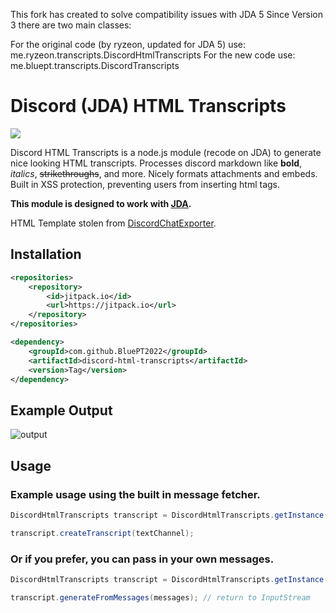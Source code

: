 This fork has created to solve compatibility issues with JDA 5
Since Version 3 there are two main classes:

For the original code (by ryzeon, updated for JDA 5) use: me.ryzeon.transcripts.DiscordHtmlTranscripts
For the new code use: me.bluept.transcripts.DiscordTranscripts

# Discord (JDA) HTML Transcripts
[![](https://jitpack.io/v/BluePT2022/discord-html-transcripts.svg)](https://jitpack.io/#BluePT2022/discord-html-transcripts)

Discord HTML Transcripts is a node.js module (recode on JDA) to generate nice looking HTML transcripts. Processes discord markdown like **bold**, *italics*, ~~strikethroughs~~, and more. Nicely formats attachments and embeds. Built in XSS protection, preventing users from inserting html tags. 

**This module is designed to work with [JDA](https://github.com/DV8FromTheWorld/JDA).**

HTML Template stolen from [DiscordChatExporter](https://github.com/Tyrrrz/DiscordChatExporter).

## Installation

```xml
<repositories>
	<repository>
	    <id>jitpack.io</id>
	    <url>https://jitpack.io</url>
	</repository>
</repositories>
```

```xml
<dependency>
    <groupId>com.github.BluePT2022</groupId>
    <artifactId>discord-html-transcripts</artifactId>
    <version>Tag</version>
</dependency>
```

## Example Output
![output](https://img.derock.dev/5f5q0a.png)

## Usage
### Example usage using the built in message fetcher.
```java
DiscordHtmlTranscripts transcript = DiscordHtmlTranscripts.getInstance();

transcript.createTranscript(textChannel);
```

### Or if you prefer, you can pass in your own messages.
```java
DiscordHtmlTranscripts transcript = DiscordHtmlTranscripts.getInstance();

transcript.generateFromMessages(messages); // return to InputStream
```

